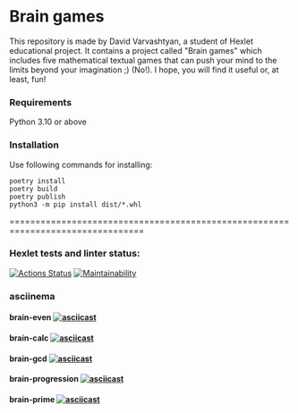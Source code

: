 # Brain games

This repository is made by David Varvashtyan, a student of Hexlet educational project. 
It contains a project called "Brain games" which includes five mathematical textual games that can push your mind to the limits beyond your imagination ;) (No!). 
I hope, you will find it useful or, at least, fun!

### Requirements
Python 3.10 or above

### Installation
Use following commands for installing:

	poetry install
	poetry build
	poetry publish
	python3 -m pip install dist/*.whl

================================================================================

### Hexlet tests and linter status:
[![Actions Status](https://github.com/David-Roklem/python-project-lvl1/workflows/hexlet-check/badge.svg)](https://github.com/David-Roklem/python-project-lvl1/actions)
[![Maintainability](https://api.codeclimate.com/v1/badges/a90556b94f6af8866ae0/maintainability)](https://codeclimate.com/github/David-Roklem/python-project-lvl1/maintainability)

### asciinema

#### brain-even [![asciicast](https://asciinema.org/a/510729.svg)](https://asciinema.org/a/510729)

#### brain-calc [![asciicast](https://asciinema.org/a/510727.svg)](https://asciinema.org/a/510727)

#### brain-gcd [![asciicast](https://asciinema.org/a/510732.svg)](https://asciinema.org/a/510732)

#### brain-progression [![asciicast](https://asciinema.org/a/510735.svg)](https://asciinema.org/a/510735)

#### brain-prime [![asciicast](https://asciinema.org/a/510734.svg)](https://asciinema.org/a/510734)
